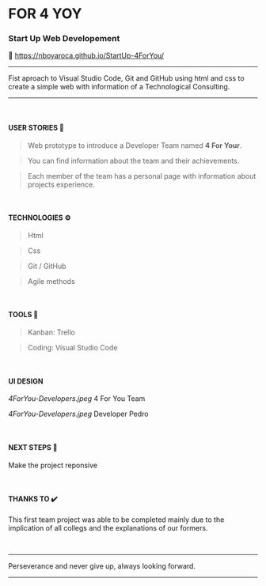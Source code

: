 # FOR 4 YOY
### Start Up Web Developement


🔗  https://nboyaroca.github.io/StartUp-4ForYou/

------------
Fist aproach to Visual Studio Code, Git and GitHub using html and css to create a simple web with information of a Technological Consulting. 

------------


&nbsp;

#### USER STORIES  📄

>Web prototype to introduce a Developer Team named **4 For Your**.

>You can find information about the team and their achievements.

>Each member of the team has a personal page with information about projects experience.

&nbsp;

#### TECHNOLOGIES ⚙️

>Html

>Css

>Git / GitHub

>Agile methods

&nbsp;

#### TOOLS 🔧
>Kanban: Trello



>Coding: Visual Studio Code

&nbsp;

#### UI DESIGN

*4ForYou-Developers.jpeg* 
4 For You Team

*4ForYou-Developers.jpeg*
Developer Pedro


&nbsp;

####  NEXT STEPS   👣
Make the project reponsive 

&nbsp;

#### THANKS TO ✔️
This first team project was able to be completed mainly due to the implication of all collegs and the explanations of our formers.

&nbsp;

------------
Perseverance and never give up, always looking forward.

------------
